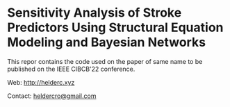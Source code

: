 # Sensitivity Analysis of Stroke Predictors Using Structural Equation Modeling and Bayesian Networks


This repor contains the code used on the paper of same name to be published on the IEEE CIBCB'22 conference.

Web: http://helderc.xyz

Contact: heldercro@gmail.com
